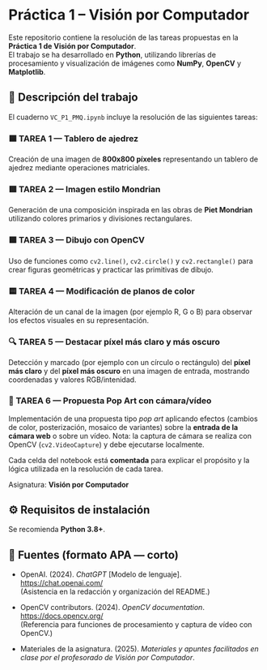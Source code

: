 # Práctica 1 – Visión por Computador

Este repositorio contiene la resolución de las tareas propuestas en la **Práctica 1 de Visión por Computador**.  
El trabajo se ha desarrollado en **Python**, utilizando librerías de procesamiento y visualización de imágenes como **NumPy**, **OpenCV** y **Matplotlib**.

## 📌 Descripción del trabajo

El cuaderno `VC_P1_PMQ.ipynb` incluye la resolución de las siguientes tareas:

### 🟦 TAREA 1 — Tablero de ajedrez
Creación de una imagen de **800x800 píxeles** representando un tablero de ajedrez mediante operaciones matriciales.

### 🟥 TAREA 2 — Imagen estilo Mondrian
Generación de una composición inspirada en las obras de **Piet Mondrian** utilizando colores primarios y divisiones rectangulares.

### 🟩 TAREA 3 — Dibujo con OpenCV
Uso de funciones como `cv2.line()`, `cv2.circle()` y `cv2.rectangle()` para crear figuras geométricas y practicar las primitivas de dibujo.

### 🟨 TAREA 4 — Modificación de planos de color
Alteración de un canal de la imagen (por ejemplo R, G o B) para observar los efectos visuales en su representación.

### 🔍 TAREA 5 — Destacar píxel más claro y más oscuro
Detección y marcado (por ejemplo con un círculo o rectángulo) del **píxel más claro** y del **píxel más oscuro** en una imagen de entrada, mostrando coordenadas y valores RGB/intenidad.

### 🎨 TAREA 6 — Propuesta Pop Art con cámara/vídeo
Implementación de una propuesta tipo *pop art* aplicando efectos (cambios de color, posterización, mosaico de variantes) sobre la **entrada de la cámara web** o sobre un vídeo. Nota: la captura de cámara se realiza con OpenCV (`cv2.VideoCapture`) y debe ejecutarse localmente.

Cada celda del notebook está **comentada** para explicar el propósito y la lógica utilizada en la resolución de cada tarea.


Asignatura: **Visión por Computador**  

## ⚙️ Requisitos de instalación
Se recomienda **Python 3.8+**. 

## 🔎 Fuentes (formato APA — corto)

- OpenAI. (2024). *ChatGPT* [Modelo de lenguaje]. https://chat.openai.com/  
  (Asistencia en la redacción y organización del README.)

- OpenCV contributors. (2024). *OpenCV documentation*. https://docs.opencv.org/  
  (Referencia para funciones de procesamiento y captura de vídeo con OpenCV.)

- Materiales de la asignatura. (2025). *Materiales y apuntes facilitados en clase por el profesorado de Visión por Computador*.  

